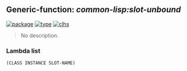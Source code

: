 ## Generic-function: ***common-lisp:slot-unbound***
[![package](https://img.shields.io/badge/Package-COMMON--LISP-5f9ea0.svg?style=social&colorA=999999)](../) [![type](https://img.shields.io/badge/Type-Generic--Function-5f9ea0.svg?style=social&colorA=999999)](../#generic-function) [![clhs](https://img.shields.io/badge/CLHS-SLOT--UNBOUND-5f9ea0.svg?style=social&colorA=999999)](http://www.lispworks.com/documentation/HyperSpec/Body/f_slt_un.htm) 

> No description.

### Lambda list
```
(CLASS INSTANCE SLOT-NAME)
```
